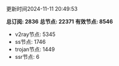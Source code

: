 更新时间2024-11-11 20:49:53

**总订阅: 2836**
**总节点: 22371**
**有效节点: 8546**
- v2ray节点: 5345
- ss节点: 1746
- trojan节点: 1449
- ssr节点: 6
